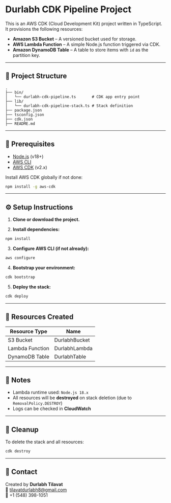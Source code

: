 # Durlabh CDK Pipeline Project

This is an AWS CDK (Cloud Development Kit) project written in TypeScript. It provisions the following resources:

- **Amazon S3 Bucket** – A versioned bucket used for storage.
- **AWS Lambda Function** – A simple Node.js function triggered via CDK.
- **Amazon DynamoDB Table** – A table to store items with `id` as the partition key.

---

## 📁 Project Structure

```
.
├── bin/
│   └── durlabh-cdk-pipeline.ts       # CDK app entry point
├── lib/
│   └── durlabh-cdk-pipeline-stack.ts # Stack definition
├── package.json
├── tsconfig.json
├── cdk.json
├── README.md
```

---

## 🚀 Prerequisites

- [Node.js](https://nodejs.org/en/) (v18+)
- [AWS CLI](https://docs.aws.amazon.com/cli/latest/userguide/install-cliv2.html)
- [AWS CDK](https://docs.aws.amazon.com/cdk/v2/guide/getting_started.html) (v2.x)

Install AWS CDK globally if not done:

```bash
npm install -g aws-cdk
```

---

## ⚙️ Setup Instructions

1. **Clone or download the project.**

2. **Install dependencies:**

```bash
npm install
```

3. **Configure AWS CLI (if not already):**

```bash
aws configure
```

4. **Bootstrap your environment:**

```bash
cdk bootstrap
```

5. **Deploy the stack:**

```bash
cdk deploy
```

---

## 🧪 Resources Created

| Resource Type   | Name           |
|----------------|----------------|
| S3 Bucket       | DurlabhBucket  |
| Lambda Function | DurlabhLambda  |
| DynamoDB Table  | DurlabhTable   |

---

## 📝 Notes

- Lambda runtime used: `Node.js 18.x`
- All resources will be **destroyed** on stack deletion (due to `RemovalPolicy.DESTROY`)
- Logs can be checked in **CloudWatch**

---

## 🧹 Cleanup

To delete the stack and all resources:

```bash
cdk destroy
```

---

## 📩 Contact

Created by **Durlabh Tilavat**  
📧 tilavatdurlabh8@gmail.com  
📱 +1 (548) 398-1051
